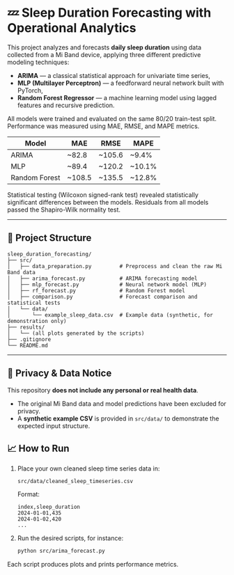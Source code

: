 # 💤 Sleep Duration Forecasting with Operational Analytics

This project analyzes and forecasts **daily sleep duration** using data collected from a Mi Band device, applying three different predictive modeling techniques:
- **ARIMA** — a classical statistical approach for univariate time series,
- **MLP (Multilayer Perceptron)** — a feedforward neural network built with PyTorch,
- **Random Forest Regressor** — a machine learning model using lagged features and recursive prediction.

All models were trained and evaluated on the same 80/20 train-test split.  
Performance was measured using MAE, RMSE, and MAPE metrics.

| Model         | MAE    | RMSE   | MAPE   |
|---------------|--------|--------|--------|
| ARIMA         | ~82.8  | ~105.6 | ~9.4%  |
| MLP           | ~89.4  | ~120.2 | ~10.1% |
| Random Forest | ~108.5 | ~135.5 | ~12.8% |

Statistical testing (Wilcoxon signed-rank test) revealed statistically significant differences between the models. Residuals from all models passed the Shapiro-Wilk normality test.

---

## 📂 Project Structure

```
sleep_duration_forecasting/
├── src/
│   ├── data_preparation.py         # Preprocess and clean the raw Mi Band data
│   ├── arima_forecast.py           # ARIMA forecasting model
│   ├── mlp_forecast.py             # Neural network model (MLP)
│   ├── rf_forecast.py              # Random Forest model
│   ├── comparison.py               # Forecast comparison and statistical tests
│   └── data/
│       └── example_sleep_data.csv  # Example data (synthetic, for demonstration only)
├── results/
│   └── (all plots generated by the scripts)
├── .gitignore
└── README.md
```

---

## 🚫 Privacy & Data Notice

This repository **does not include any personal or real health data**.  
- The original Mi Band data and model predictions have been excluded for privacy.
- A **synthetic example CSV** is provided in `src/data/` to demonstrate the expected input structure.

## 📈 How to Run

1. Place your own cleaned sleep time series data in:
   ```
   src/data/cleaned_sleep_timeseries.csv
   ```
   Format:
   ```csv
   index,sleep_duration
   2024-01-01,435
   2024-01-02,420
   ...
   ```

2. Run the desired scripts, for instance:
   ```bash
   python src/arima_forecast.py
   ```

Each script produces plots and prints performance metrics.
